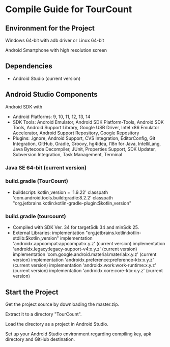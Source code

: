 # Compile Guide for TourCount

## Environment for the Project
Windows 64-bit with adb driver or
Linux 64-bit

Android Smartphone with high resolution screen

## Dependencies
- Android Studio (current version)

## Android Studio Components
Android SDK with
- Android Platforms: 9, 10, 11, 12, 13, 14
- SDK Tools: Android Emulator, Android SDK Platform-Tools, Android SDK Tools, Android Support Library, Google USB Driver, Intel x86 Emulator Accelerator, Android Support Repository, Google Repository
- Plugins: .ignore, Android Support, CVS Integration, EditorConfig, Git Integration, GitHub, Gradle, Groovy, hg4idea, I18n for Java, IntelliLang, Java Bytecode Decompiler, JUnit, Properties Support, SDK Updater, Subversion Integration, Task Management, Terminal 

### Java SE 64-bit (current version)

### build.gradle (TourCount)
- buildscript:
  kotlin_version = '1.9.22'
  classpath 'com.android.tools.build:gradle:8.2.2'
  classpath "org.jetbrains.kotlin:kotlin-gradle-plugin:$kotlin_version"

### build.gradle (tourcount)
- Compiled with SDK Ver. 34 for targetSdk 34 and minSdk 25.
- External Libraries:
  implementation "org.jetbrains.kotlin:kotlin-stdlib:$kotlin_version"
  implementation 'androidx.appcompat:appcompat:x.y.z' (current version)
  implementation 'androidx.legacy:legacy-support-v4:x.y.z' (current version)
  implementation 'com.google.android.material:material:x.y.z' (current version)
  implementation 'androidx.preference:preference-ktx:x.y.z' (current version)
  implementation 'androidx.work:work-runtime:x.y.z' (current version)
  implementation 'androidx.core:core-ktx:x.y.z' (current version)

## Start the Project
Get the project source by downloading the master.zip.

Extract it to a directory "TourCount".

Load the directory as a project in Android Studio.

Set up your Android Studio environment regarding compiling key, apk directory and GitHub destination.
